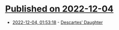 # [Published on 2022-12-04](index.md)

* [2022-12-04, 01:53:18](https://news.ycombinator.com/item?id=33849716) - [Descartes’ Daughter](https://www.swissinstitute.net/exhibition/descartes-daughter/)
